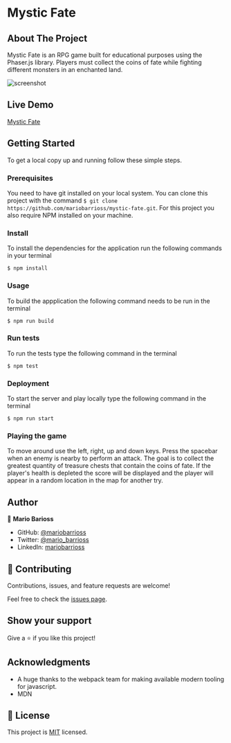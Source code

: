 # Mystic Fate

<!-- ABOUT THE PROJECT -->
## About The Project

Mystic Fate is an RPG game built for educational purposes using the Phaser.js library. Players must collect the coins of fate while fighting different monsters in an enchanted land.

![screenshot](./docs/screenshot.jpg)

## Live Demo
[Mystic Fate](https://quirky-elion-d1808c.netlify.app/)

## Getting Started

To get a local copy up and running follow these simple steps.

### Prerequisites

  You need to have git installed on your local system.
  You can clone this project with the command `$ git clone https://github.com/mariobarrioss/mystic-fate.git`.
  For this project you also require NPM installed on your machine.

### Install

  To install the dependencies for the application run the following commands in your terminal

  `$ npm install`

### Usage

  To build the appplication the following command needs to be run in the terminal

  `$ npm run build`

### Run tests

To run the tests type the following command in the terminal

`$ npm test`

### Deployment

To start the server and play locally type the following command in the terminal

`$ npm run start`

### Playing the game

To move around use the left, right, up and down keys. Press the spacebar when an enemy is nearby to perform an attack. The goal is to collect the greatest quantity of treasure chests that contain the coins of fate. If the player's health is depleted the score will be displayed and the player will appear in a random location in the map for another try.

## Author

👤 **Mario Barioss**

- GitHub: [@mariobarrioss](https://github.com/mariobarrioss)
- Twitter: [@mario_barrioss](https://twitter.com/@mario_barrioss)
- LinkedIn: [mariobarrioss](https://www.linkedin.com/in/mariobarrioss)

## 🤝 Contributing

Contributions, issues, and feature requests are welcome!

Feel free to check the [issues page](issues/).

## Show your support

Give a ⭐️ if you like this project!

## Acknowledgments

 * A huge thanks to the webpack team for making available modern tooling for javascript.
 * MDN

## 📝 License

This project is [MIT](https://github.com/mariobarrioss/mystic-fate/blob/game-setup/LICENSE) licensed.
